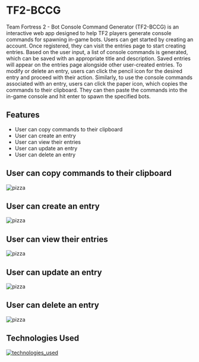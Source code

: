 # TF2-BCCG

Team Fortress 2 - Bot Console Command Generator (TF2-BCCG) is an interactive web app designed to help TF2 players generate console commands for spawning in-game bots. Users can get started by creating an account. Once registered, they can visit the entries page to start creating entries. Based on the user input, a list of console commands is generated, which can be saved with an appropriate title and description. Saved entries will appear on the entries page alongside other user-created entries. To modify or delete an entry, users can click the pencil icon for the desired entry and proceed with their action. Similarly, to use the console commands associated with an entry, users can click the paper icon, which copies the commands to their clipboard. They can then paste the commands into the in-game console and hit enter to spawn the specified bots.

## Features
- User can copy commands to their clipboard
- User can create an entry
- User can view their entries
- User can update an entry
- User can delete an entry

## User can copy commands to their clipboard
![pizza](https://github.com/user-attachments/assets/8a944f85-0e0a-4dcb-a9a5-0288a7b463da)

## User can create an entry
![pizza](https://github.com/user-attachments/assets/0616b1b4-85e9-41c3-af8d-d8424345e5b7)

## User can view their entries
![pizza](https://github.com/user-attachments/assets/b5d2d3d4-34a3-4249-ad7f-2592779f58ce)

## User can update an entry
![pizza](https://github.com/user-attachments/assets/645a7a30-c1df-4949-bb9b-efeb07a54e20)

## User can delete an entry
![pizza](https://github.com/user-attachments/assets/df458ff5-ccde-4aa8-bf2e-f13be2e1efff)

## Technologies Used
[![technologies_used](https://skillicons.dev/icons?i=ts,css,vite,vscode,postgres,express,react,nodejs)](https://skillicons.dev)
